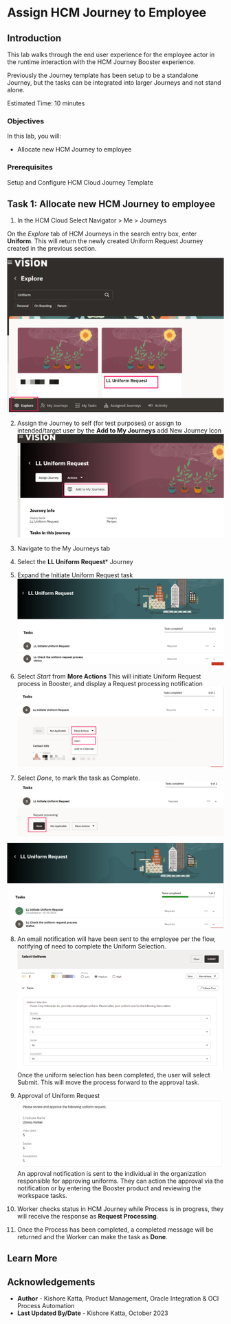 # Assign HCM Journey to Employee

## Introduction

This lab walks through the end user experience for the employee actor in the runtime interaction with the HCM Journey Booster experience.

Previously the Journey template has been setup to be a standalone Journey, but the tasks can be integrated into larger Journeys and not stand alone.

Estimated Time: 10 minutes

### Objectives

In this lab, you will:
* Allocate new HCM Journey to employee

### Prerequisites

Setup and Configure HCM Cloud Journey Template

## Task 1: Allocate new HCM Journey to employee

1.	In the HCM Cloud Select Navigator &gt; Me &gt; Journeys

On the *Explore* tab of HCM Journeys in the search entry box, enter **Uniform**. This will return the newly created Uniform Request Journey created in the previous section.

![Select Uniform Journey](images/select-uniform-journey.png)

2.  Assign the Journey to self (for test purposes) or assign  to intended/target user by the **Add to My Journeys** add New Journey Icon
![Assign Journey](images/assign-journey.png)

3.  Navigate to the My Journeys tab

4.  Select the **LL Uniform Request*** Journey

5.  Expand the Initiate Uniform Request task
![Initiate Uniform Request](images/initiate-uniform-request.png)

6.  Select *Start* from **More Actions**
This will initiate Uniform Request process in Booster, and display a Request processing notification
![Start Task](images/start-task.png)

7.  Select *Done*, to mark the task as Complete.
![Start Task Done](images/start-task-done.png)

![Initiate Uniform Request Done](images/initiate-uniform-request-done.png)

8.  An email notification will have been sent to the employee per the flow, notifying of need to complete the Uniform Selection.
![Uniform Request Submit](images/select-uniform-form-submit.png)
Once the uniform selection has been completed, the user will select Submit. This will move the process forward to the approval task.

9.  Approval of Uniform Request
![Approve Uniform Request](images/review-uniform-request.png)
An approval notification is sent to the individual in the organization responsible for approving uniforms. They can action the approval via the notification or by entering the Booster product and reviewing the workspace tasks.

10. Worker checks status in HCM Journey while Process is in progress, they will receive the response as **Request Processing**.

11. Once the Process has been completed, a completed message will be returned and the Worker can make the task as **Done**.


## Learn More

## Acknowledgements
* **Author** - Kishore Katta, Product Management, Oracle Integration & OCI Process Automation
* **Last Updated By/Date** - Kishore Katta, October 2023
